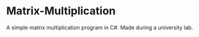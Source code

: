 # Matrix-Multiplication
A simple matrix multiplication program in C#. Made during a university lab.
